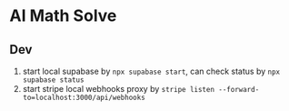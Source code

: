 # AI Math Solve

## Dev

1. start local supabase by `npx supabase start`, can check status by `npx supabase status`
2. start stripe local webhooks proxy by `stripe listen --forward-to=localhost:3000/api/webhooks`